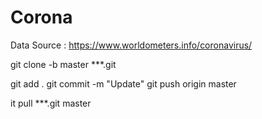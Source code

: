 # Corona
Data Source : https://www.worldometers.info/coronavirus/

git clone -b master ***.git

git add .
git commit -m "Update"
git push origin master


it pull ***.git master



